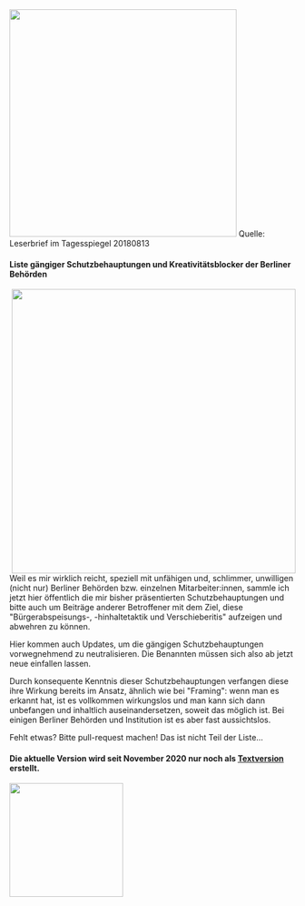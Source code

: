 
<img src="https://raw.githubusercontent.com/Wikinaut/Schutzbehauptungen/master/20180813%20Wer%20etwas%20will%2C%20sucht%20Wege.%20Wer%20etwas%20nicht%20will%2C%20Gr%C3%BCnde.jpg" width=400>
Quelle: Leserbrief im Tagesspiegel 20180813

#### Liste gängiger Schutzbehauptungen und Kreativitätsblocker der Berliner Behörden

<img src="https://github.com/Wikinaut/Schutzbehauptungen/blob/master/Kreativit%C3%A4tsblocker-Bild.JPG" width=500 align=right>

Weil es mir wirklich reicht, speziell mit unfähigen und, schlimmer, unwilligen (nicht nur) Berliner Behörden bzw. einzelnen Mitarbeiter:innen, sammle ich jetzt hier öffentlich die mir bisher präsentierten Schutzbehauptungen und bitte auch um Beiträge anderer Betroffener mit dem Ziel, diese "Bürgerabspeisungs-, -hinhaltetaktik und Verschieberitis" aufzeigen und abwehren zu können. 

Hier kommen auch Updates, um die gängigen Schutzbehauptungen vorwegnehmend zu neutralisieren. Die Benannten müssen sich also ab jetzt neue einfallen lassen.

Durch konsequente Kenntnis dieser Schutzbehauptungen verfangen diese ihre Wirkung bereits im Ansatz, ähnlich wie bei "Framing": wenn man es erkannt hat, ist es vollkommen wirkungslos und man kann sich dann unbefangen und inhaltlich auseinandersetzen, soweit das möglich ist. Bei einigen Berliner Behörden und Institution ist es aber fast aussichtslos.

Fehlt etwas? Bitte pull-request machen! Das ist nicht Teil der Liste...

<!--<img src="https://github.com/Wikinaut/Schutzbehauptungen/blob/master/Kreativit%C3%A4tsblocker-Bild.JPG" height=300>-->

#### Die aktuelle Version wird seit November 2020 nur noch als [Textversion](https://github.com/Wikinaut/Schutzbehauptungen/blob/master/Die%20wichtigsten%20Kreativit%C3%A4tsblocker%20und%20Schutzbehauptungen.txt) erstellt.

<img src="https://github.com/Wikinaut/Schutzbehauptungen/blob/master/Die%20wichtigsten%20Kreativit%C3%A4tsblocker%20und%20Schutzbehauptungen.png" width=200>
